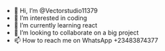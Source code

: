 - 👋 Hi, I’m @Vectorstudio11379
- 👀 I’m interested in coding 
- 🌱 I’m currently learning react
- 💞️ I’m looking to collaborate on a big project 
- 📫 How to reach me on WhatsApp +23483874377

<!---
Vectorstudio11379/Vectorstudio11379 is a ✨ special ✨ repository because its `README.md` (this file) appears on your GitHub profile.
You can click the Preview link to take a look at your changes.
--->
